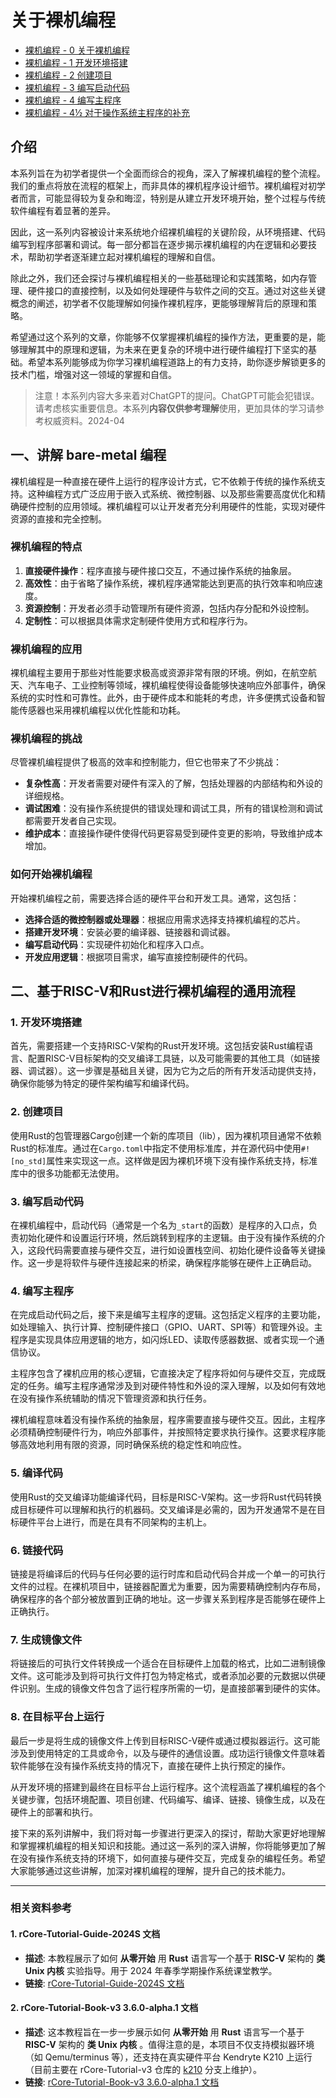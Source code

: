 # 关于裸机编程



- [裸机编程 - 0 关于裸机编程](0-About-bare-metal-programming)
- [裸机编程 - 1 开发环境搭建](1-Development-environment-setup)
- [裸机编程 - 2 创建项目](2-Create-project)
- [裸机编程 - 3 编写启动代码](3-Writing-boot-code)
- [裸机编程 - 4 编写主程序](4-Writing-the-main-program)
- [裸机编程 - 4½ 对于操作系统主程序的补充](4½-Supplement-for-the-main-program-of-operating-systems)

## 介绍

本系列旨在为初学者提供一个全面而综合的视角，深入了解裸机编程的整个流程。我们的重点将放在流程的框架上，而非具体的裸机程序设计细节。裸机编程对初学者而言，可能显得较为复杂和晦涩，特别是从建立开发环境开始，整个过程与传统软件编程有着显著的差异。

因此，这一系列内容被设计来系统地介绍裸机编程的关键阶段，从环境搭建、代码编写到程序部署和调试。每一部分都旨在逐步揭示裸机编程的内在逻辑和必要技术，帮助初学者逐渐建立起对裸机编程的理解和自信。

除此之外，我们还会探讨与裸机编程相关的一些基础理论和实践策略，如内存管理、硬件接口的直接控制，以及如何处理硬件与软件之间的交互。通过对这些关键概念的阐述，初学者不仅能理解如何操作裸机程序，更能够理解背后的原理和策略。

希望通过这个系列的文章，你能够不仅掌握裸机编程的操作方法，更重要的是，能够理解其中的原理和逻辑，为未来在更复杂的环境中进行硬件编程打下坚实的基础。希望本系列能够成为你学习裸机编程道路上的有力支持，助你逐步解锁更多的技术门槛，增强对这一领域的掌握和自信。

> 注意！本系列内容大多来着对ChatGPT的提问。ChatGPT可能会犯错误。请考虑核实重要信息。本系列**内容仅供参考理解**使用，更加具体的学习请参考权威资料。2024-04

## 一、讲解 bare-metal 编程

裸机编程是一种直接在硬件上运行的程序设计方式，它不依赖于传统的操作系统支持。这种编程方式广泛应用于嵌入式系统、微控制器、以及那些需要高度优化和精确硬件控制的应用领域。裸机编程可以让开发者充分利用硬件的性能，实现对硬件资源的直接和完全控制。

### 裸机编程的特点

1. **直接硬件操作**：程序直接与硬件接口交互，不通过操作系统的抽象层。
2. **高效性**：由于省略了操作系统，裸机程序通常能达到更高的执行效率和响应速度。
3. **资源控制**：开发者必须手动管理所有硬件资源，包括内存分配和外设控制。
4. **定制性**：可以根据具体需求定制硬件使用方式和程序行为。

### 裸机编程的应用

裸机编程主要用于那些对性能要求极高或资源非常有限的环境。例如，在航空航天、汽车电子、工业控制等领域，裸机编程使得设备能够快速响应外部事件，确保系统的实时性和可靠性。此外，由于硬件成本和能耗的考虑，许多便携式设备和智能传感器也采用裸机编程以优化性能和功耗。

### 裸机编程的挑战

尽管裸机编程提供了极高的效率和控制能力，但它也带来了不少挑战：
- **复杂性高**：开发者需要对硬件有深入的了解，包括处理器的内部结构和外设的详细规格。
- **调试困难**：没有操作系统提供的错误处理和调试工具，所有的错误检测和调试都需要开发者自己实现。
- **维护成本**：直接操作硬件使得代码更容易受到硬件变更的影响，导致维护成本增加。

### 如何开始裸机编程

开始裸机编程之前，需要选择合适的硬件平台和开发工具。通常，这包括：
- **选择合适的微控制器或处理器**：根据应用需求选择支持裸机编程的芯片。
- **搭建开发环境**：安装必要的编译器、链接器和调试器。
- **编写启动代码**：实现硬件初始化和程序入口点。
- **开发应用逻辑**：根据项目需求，编写直接控制硬件的代码。

## 二、基于RISC-V和Rust进行裸机编程的通用流程

### 1. 开发环境搭建

首先，需要搭建一个支持RISC-V架构的Rust开发环境。这包括安装Rust编程语言、配置RISC-V目标架构的交叉编译工具链，以及可能需要的其他工具（如链接器、调试器）。这一步骤是基础且关键，因为它为之后的所有开发活动提供支持，确保你能够为特定的硬件架构编写和编译代码。

### 2. 创建项目

使用Rust的包管理器Cargo创建一个新的库项目（lib），因为裸机项目通常不依赖Rust的标准库。通过在`Cargo.toml`中指定不使用标准库，并在源代码中使用`#![no_std]`属性来实现这一点。这样做是因为裸机环境下没有操作系统支持，标准库中的很多功能都无法使用。

### 3. 编写启动代码

在裸机编程中，启动代码（通常是一个名为`_start`的函数）是程序的入口点，负责初始化硬件和设置运行环境，然后跳转到程序的主逻辑。由于没有操作系统的介入，这段代码需要直接与硬件交互，进行如设置栈空间、初始化硬件设备等关键操作。这一步是将软件与硬件连接起来的桥梁，确保程序能够在硬件上正确启动。

### 4. 编写主程序

在完成启动代码之后，接下来是编写主程序的逻辑。这包括定义程序的主要功能，如处理输入、执行计算、控制硬件接口（GPIO、UART、SPI等）和管理外设。主程序是实现具体应用逻辑的地方，如闪烁LED、读取传感器数据、或者实现一个通信协议。

主程序包含了裸机应用的核心逻辑，它直接决定了程序将如何与硬件交互，完成既定的任务。编写主程序通常涉及到对硬件特性和外设的深入理解，以及如何有效地在没有操作系统辅助的情况下管理资源和执行任务。

裸机编程意味着没有操作系统的抽象层，程序需要直接与硬件交互。因此，主程序必须精确控制硬件行为，响应外部事件，并按照特定要求执行操作。这要求程序能够高效地利用有限的资源，同时确保系统的稳定性和响应性。

### 5. 编译代码

使用Rust的交叉编译功能编译代码，目标是RISC-V架构。这一步将Rust代码转换成目标硬件可以理解和执行的机器码。交叉编译是必需的，因为开发通常不是在目标硬件平台上进行，而是在具有不同架构的主机上。

### 6. 链接代码

链接是将编译后的代码与任何必要的运行时库和启动代码合并成一个单一的可执行文件的过程。在裸机项目中，链接器配置尤为重要，因为需要精确控制内存布局，确保程序的各个部分被放置到正确的地址。这一步骤关系到程序是否能够在硬件上正确执行。

### 7. 生成镜像文件

将链接后的可执行文件转换成一个适合在目标硬件上加载的格式，比如二进制镜像文件。这可能涉及到将可执行文件打包为特定格式，或者添加必要的元数据以供硬件识别。生成的镜像文件包含了运行程序所需的一切，是直接部署到硬件的实体。

### 8. 在目标平台上运行

最后一步是将生成的镜像文件上传到目标RISC-V硬件或通过模拟器运行。这可能涉及到使用特定的工具或命令，以及与硬件的通信设置。成功运行镜像文件意味着软件能够在没有操作系统支持的情况下，直接在硬件上执行预定的操作。

从开发环境的搭建到最终在目标平台上运行程序。这个流程涵盖了裸机编程的各个关键步骤，包括环境配置、项目创建、代码编写、编译、链接、镜像生成，以及在硬件上的部署和执行。

接下来的系列讲解中，我们将对每一步骤进行更深入的探讨，帮助大家更好地理解和掌握裸机编程的相关知识和技能。通过这一系列的深入讲解，你将能够更加了解在没有操作系统支持的环境下，如何直接与硬件交互，完成复杂的编程任务。希望大家能够通过这些讲解，加深对裸机编程的理解，提升自己的技术能力。

---

### 相关资料参考

#### 1. rCore-Tutorial-Guide-2024S 文档

- **描述**: 本教程展示了如何 **从零开始** 用 **Rust** 语言写一个基于 **RISC-V** 架构的 **类 Unix 内核** 实验指导。用于 2024 年春季学期操作系统课堂教学。
- **链接**: [rCore-Tutorial-Guide-2024S 文档](https://learningos.cn/rCore-Tutorial-Guide-2024S/index.html)

#### 2. rCore-Tutorial-Book-v3 3.6.0-alpha.1 文档

- **描述**: 这本教程旨在一步一步展示如何 **从零开始** 用 **Rust** 语言写一个基于 **RISC-V** 架构的 **类 Unix 内核** 。值得注意的是，本项目不仅支持模拟器环境（如 Qemu/terminus 等），还支持在真实硬件平台 Kendryte K210 上运行（目前主要在 rCore-Tutorial-v3 仓库的 [k210](https://github.com/rcore-os/rCore-Tutorial-v3/tree/k210/) 分支上维护）。
- **链接**: [rCore-Tutorial-Book-v3 3.6.0-alpha.1 文档](https://rcore-os.cn/rCore-Tutorial-Book-v3/index.html#)

